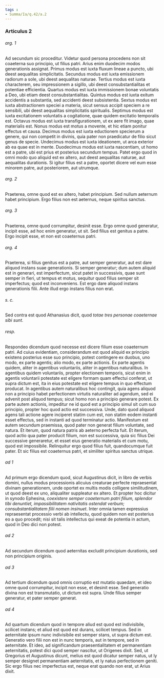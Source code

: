 ```yaml
---
tags : 
- Summa/Ia/q.42/a.2
---
```


### Articulus 2

###### arg. 1
Ad secundum sic proceditur. Videtur quod persona procedens non sit coaeterna suo principio, ut filius patri. Arius enim duodecim modos generationis assignat. Primus modus est iuxta fluxum lineae a puncto, ubi deest aequalitas simplicitatis. Secundus modus est iuxta emissionem radiorum a sole, ubi deest aequalitas naturae. Tertius modus est iuxta characterem, seu impressionem a sigillo, ubi deest consubstantialitas et potentiae efficientia. Quartus modus est iuxta immissionem bonae voluntatis a Deo, ubi etiam deest consubstantialitas. Quintus modus est iuxta exitum accidentis a substantia, sed accidenti deest subsistentia. Sextus modus est iuxta abstractionem speciei a materia, sicut sensus accipit speciem a re sensibili, ubi deest aequalitas simplicitatis spiritualis. Septimus modus est iuxta excitationem voluntatis a cogitatione, quae quidem excitatio temporalis est. Octavus modus est iuxta transfigurationem, ut ex aere fit imago, quae materialis est. Nonus modus est motus a movente, et hic etiam ponitur effectus et causa. Decimus modus est iuxta eductionem specierum a genere, qui non competit in divinis, quia pater non praedicatur de filio sicut genus de specie. Undecimus modus est iuxta ideationem, ut arca exterior ab ea quae est in mente. Duodecimus modus est iuxta nascentiam, ut homo est a patre, ubi est prius et posterius secundum tempus. Patet ergo quod in omni modo quo aliquid est ex altero, aut deest aequalitas naturae, aut aequalitas durationis. Si igitur filius est a patre, oportet dicere vel eum esse minorem patre, aut posteriorem, aut utrumque.

###### arg. 2
Praeterea, omne quod est ex altero, habet principium. Sed nullum aeternum habet principium. Ergo filius non est aeternus, neque spiritus sanctus.

###### arg. 3
Praeterea, omne quod corrumpitur, desinit esse. Ergo omne quod generatur, incipit esse, ad hoc enim generatur, ut sit. Sed filius est genitus a patre. Ergo incipit esse, et non est coaeternus patri.

###### arg. 4
Praeterea, si filius genitus est a patre, aut semper generatur, aut est dare aliquod instans suae generationis. Si semper generatur; dum autem aliquid est in generari, est imperfectum, sicut patet in successivis, quae sunt semper in fieri, ut tempus et motus, sequitur quod filius semper sit imperfectus; quod est inconveniens. Est ergo dare aliquod instans generationis filii. Ante illud ergo instans filius non erat.

###### s. c.
Sed contra est quod Athanasius dicit, quod *totae tres personae coaeternae sibi sunt*.

###### resp.
Respondeo dicendum quod necesse est dicere filium esse coaeternum patri. Ad cuius evidentiam, considerandum est quod aliquid ex principio existens posterius esse suo principio, potest contingere ex duobus, uno modo, ex parte agentis; alio modo, ex parte actionis. Ex parte agentis quidem, aliter in agentibus voluntariis, aliter in agentibus naturalibus. In agentibus quidem voluntariis, propter electionem temporis, sicut enim in agentis voluntarii potestate est eligere formam quam effectui conferat, ut supra dictum est, ita in eius potestate est eligere tempus in quo effectum producat. In agentibus autem naturalibus hoc contingit, quia agens aliquod non a principio habet perfectionem virtutis naturaliter ad agendum, sed ei advenit post aliquod tempus; sicut homo non a principio generare potest. Ex parte autem actionis, impeditur ne id quod est a principio simul sit cum suo principio, propter hoc quod actio est successiva. Unde, dato quod aliquod agens tali actione agere inciperet statim cum est, non statim eodem instanti esset effectus, sed in instanti ad quod terminatur actio. Manifestum est autem secundum praemissa, quod pater non generat filium voluntate, sed natura. Et iterum, quod natura patris ab aeterno perfecta fuit. Et iterum, quod actio qua pater producit filium, non est successiva, quia sic filius Dei successive generaretur, et esset eius generatio materialis et cum motu, quod est impossibile. Relinquitur ergo quod filius fuit, quandocumque fuit pater. Et sic filius est coaeternus patri, et similiter spiritus sanctus utrique.

###### ad 1
Ad primum ergo dicendum quod, sicut Augustinus dicit, in libro de verbis domini, nullus modus processionis alicuius creaturae perfecte repraesentat divinam generationem, unde oportet ex multis modis colligere similitudinem, ut quod deest ex uno, aliqualiter suppleatur ex altero. Et propter hoc dicitur in synodo Ephesina, *coexistere semper coaeternum patri filium, splendor tibi denuntiet, impassibilitatem nativitatis ostendat verbum; consubstantialitatem filii nomen insinuet*. Inter omnia tamen expressius repraesentat processio verbi ab intellectu, quod quidem non est posterius eo a quo procedit; nisi sit talis intellectus qui exeat de potentia in actum, quod in Deo dici non potest.

###### ad 2
Ad secundum dicendum quod aeternitas excludit principium durationis, sed non principium originis.

###### ad 3
Ad tertium dicendum quod omnis corruptio est mutatio quaedam, et ideo omne quod corrumpitur, incipit non esse, et desinit esse. Sed generatio divina non est transmutatio, ut dictum est supra. Unde filius semper generatur, et pater semper generat.

###### ad 4
Ad quartum dicendum quod in tempore aliud est quod est indivisibile, scilicet instans; et aliud est quod est durans, scilicet tempus. Sed in aeternitate ipsum nunc indivisibile est semper stans, ut supra dictum est. Generatio vero filii non est in nunc temporis, aut in tempore, sed in aeternitate. Et ideo, ad significandum praesentialitatem et permanentiam aeternitatis, potest dici quod semper nascitur, ut Origenes dixit. Sed, ut Gregorius et Augustinus dicunt, melius est quod dicatur semper natus, ut ly semper designet permanentiam aeternitatis, et ly natus perfectionem geniti. Sic ergo filius nec imperfectus est, neque erat quando non erat, ut Arius dixit.

